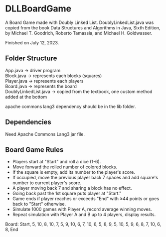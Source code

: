 # DLLBoardGame

A Board Game made with Doubly Linked List. DoublyLinkedList.java was copied from the book Data Structures and Algorithms in Java, Sixth Edition, by Michael T. Goodrich, Roberto Tamassia, and Michael H. Goldwasser.   
  
Finished on July 12, 2023. 

## Folder Structure

App.java                -> driver program  
Block.java              -> represents each blocks (squares)  
Player.java             -> represents each players  
Board.java              -> represents the board  
DoublyLinkedList.java   -> copied from the textbook, one custom method added at the bottom  
  
apache commons lang3 dependency should be in the lib folder.  

## Dependencies

Need Apache Commons Lang3 jar file.   

## Board Game Rules

- Players start at "Start" and roll a dice (1-6).  
- Move forward the rolled number of colored blocks.  
- If the square is empty, add its number to the player's score.  
- If occupied, move the previous player back 7 spaces and add square's number to current player's score.  
- A player moving back 7 and sharing a block has no effect.  
- Going back past the 1st square puts player at "Start."  
- Game ends if player reaches or exceeds "End" with ≥44 points or goes back to "Start" otherwise.  
- Simulate 1000 games with Player A, record average winning moves.  
- Repeat simulation with Player A and B up to 4 players, display results.  
  
Board: Start, 5, 10, 8, 10, 7, 5, 9, 10, 6, 7, 10, 6, 5, 8, 9, 5, 10, 5, 9, 6, 8, 7, 10, 6, 8, End

